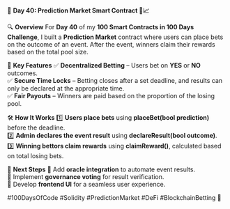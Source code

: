 📅 **Day 40: Prediction Market Smart Contract 🎰📈**

🔍 **Overview**
For **Day 40** of my **100 Smart Contracts in 100 Days Challenge**, I built a **Prediction Market** contract where users can place bets on the outcome of an event. After the event, winners claim their rewards based on the total pool size.

📜 **Key Features**
✅ **Decentralized Betting** – Users bet on **YES** or **NO** outcomes.  
✅ **Secure Time Locks** – Betting closes after a set deadline, and results can only be declared at the appropriate time.  
✅ **Fair Payouts** – Winners are paid based on the proportion of the losing pool.  

🛠️ **How It Works**
1️⃣ **Users place bets** using **placeBet(bool prediction)** before the deadline.  
2️⃣ **Admin declares the event result** using **declareResult(bool outcome)**.  
3️⃣ **Winning bettors claim rewards** using **claimReward()**, calculated based on total losing bets.  

🔗 **Next Steps**
🔹 Add **oracle integration** to automate event results.  
🔹 Implement **governance voting** for result verification.  
🔹 Develop **frontend UI** for a seamless user experience.  

#100DaysOfCode #Solidity #PredictionMarket #DeFi #BlockchainBetting 🚀